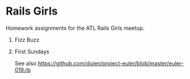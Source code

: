 # Rails Girls
Homework assignments for the ATL Rails Girls meetup.

1. Fizz Buzz
2. First Sundays

   See also https://github.com/duien/project-euler/blob/master/euler-019.rb
